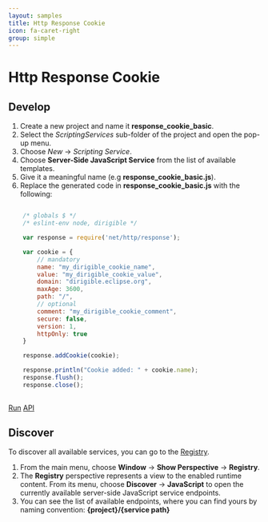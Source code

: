 ```yaml
---
layout: samples
title: Http Response Cookie
icon: fa-caret-right
group: simple
---
```


Http Response Cookie
===

Develop
--

1. Create a new project and name it **response_cookie_basic**.
2. Select the *ScriptingServices* sub-folder of the project and open the pop-up menu.
3. Choose *New* -> *Scripting Service*.
4. Choose **Server-Side JavaScript Service** from the list of available templates.
5. Give it a meaningful name (e.g **response_cookie_basic.js**).
6. Replace the generated code in **response_cookie_basic.js** with the following:

```javascript

	/* globals $ */
	/* eslint-env node, dirigible */

	var response = require('net/http/response');

	var cookie = {
		// mandatory
		name: "my_dirigible_cookie_name", 
		value: "my_dirigible_cookie_value",
		domain: "dirigible.eclipse.org",
		maxAge: 3600,
		path: "/",
		// optional
		comment: "my_dirigible_cookie_comment",
		secure: false,
		version: 1,
		httpOnly: true
	}

	response.addCookie(cookie);

	response.println("Cookie added: " + cookie.name);
	response.flush();
	response.close();
	
```

<div class="btn-toolbar pull-right">
	<a class="btn btn-warning" href="http://dirigible.eclipse.org/services/ui/anonymous.html?git=https://github.com/dirigiblelabs/sample_net_http_response_cookie_basic.git">Run</a>
	<a class="btn btn-info" href="http://www.dirigible.io/api/http_response.html">API</a>
</div>

Discover
--
To discover all available services, you can go to the [Registry](../help/registry.html).

1. From the main menu, choose **Window** -> **Show Perspective** -> **Registry**.
2. The **Registry** perspective represents a view to the enabled runtime content. From its menu, choose **Discover** -> **JavaScript** to open the currently available server-side JavaScript service endpoints.
3. You can see the list of available endpoints, where you can find yours by naming convention: **{project}/{service path}**
